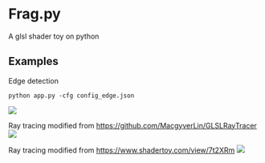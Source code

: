 # Frag.py
A glsl shader toy on python

## Examples

Edge detection
```
python app.py -cfg config_edge.json
```
![](https://gitee.com/isncg/frag.py/raw/master/img/lena_edge.jpg)


Ray tracing modified from https://github.com/MacgyverLin/GLSLRayTracer
![](https://gitee.com/isncg/frag.py/raw/master/img/rt.jpg)


Ray tracing modified from https://www.shadertoy.com/view/7t2XRm
![](https://gitee.com/isncg/frag.py/raw/master/img/rt_st.jpg)